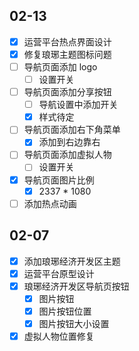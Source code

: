 ## 02-13

- [x] 运营平台热点界面设计
- [x] 修复琅琊主题图标问题
- [ ] 导航页面添加 logo
	- [ ] 设置开关
- [ ] 导航页面添加分享按钮
	- [ ] 导航设置中添加开关
	- [x] 样式待定
- [ ] 导航页面添加右下角菜单
	- [x] 添加到右边靠右
- [ ] 导航页面添加虚拟人物
	- [ ] 设置开关
- [x] 导航页面图片比例
	- [x] 2337 * 1080
- [ ] 添加热点动画

## 02-07

- [x] 添加琅琊经济开发区主题
- [x] 运营平台原型设计
- [x] 琅琊经济开发区导航页按钮
	- [x] 图片按钮
	- [x] 图片按钮位置
	- [x] 图片按钮大小设置
- [x] 虚拟人物位置修复